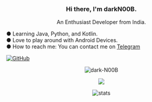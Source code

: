 <!--### Hi there 👋

<!--
**dark-N00B/dark-N00B** is a ✨ _special_ ✨ repository because its `README.md` (this file) appears on your GitHub profile.

Here are some ideas to get you started:

- 🔭 I’m currently working on ...
- 🌱 I’m currently learning ...
- 👯 I’m looking to collaborate on ...
- 🤔 I’m looking for help with ...
- 💬 Ask me about ...
- 📫 How to reach me: ...
- 😄 Pronouns: ...
- ⚡ Fun fact: ...
-->
<h3 align="center"> Hi there, I'm darkN00B. </h3>
<p align="center">An Enthusiast Developer from India.</p>
● Learning Java, Python, and Kotlin. <br>
● Love to play around with Android Devices.<br>
● How to reach me: You can contact me on <a href="htpps://t.me/dark_noob">Telegram</a> 

[![GitHub](https://img.shields.io/badge/dynamic/json?logo=github&label=GitHub+Followers&labelColor=282c34&color=181717&query=%24.data.totalSubs&url=https%3A%2F%2Fapi.spencerwoo.com%2Fsubstats%2F%3Fsource%3Dgithub%26queryKey%3Ddark-N00B&longCache=true)](https://github.com/dark-N00B)

<p align="center"> <img src="https://komarev.com/ghpvc/?username=dark-N00B&style=flat-square" alt="dark-N00B"/> </p>
<p align="center"> <img src="https://github-readme-streak-stats.herokuapp.com/?user=dark-N00B&theme=dark"/></p>
<p align="center"> <img src="https://github-readme-stats.vercel.app/api?username=dark-N00B&bg_color=30,e96443,904e95&title_color=fff&text_color=fff" alt="stats"/><br></p>
